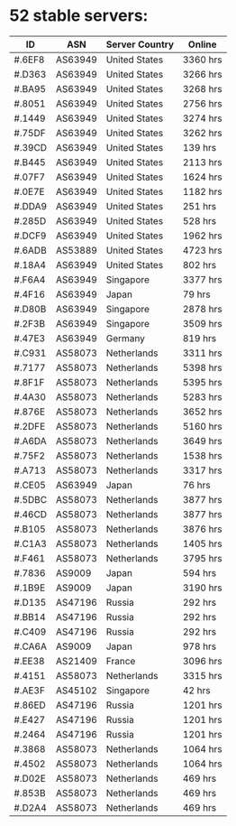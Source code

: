 # 52 stable servers:

| ID | ASN | Server Country | Online |
| ------ | ------ | ------ | ------ |
| #.6EF8 | AS63949 | United States | 3360 hrs |
| #.D363 | AS63949 | United States | 3266 hrs |
| #.BA95 | AS63949 | United States | 3268 hrs |
| #.8051 | AS63949 | United States | 2756 hrs |
| #.1449 | AS63949 | United States | 3274 hrs |
| #.75DF | AS63949 | United States | 3262 hrs |
| #.39CD | AS63949 | United States | 139 hrs |
| #.B445 | AS63949 | United States | 2113 hrs |
| #.07F7 | AS63949 | United States | 1624 hrs |
| #.0E7E | AS63949 | United States | 1182 hrs |
| #.DDA9 | AS63949 | United States | 251 hrs |
| #.285D | AS63949 | United States | 528 hrs |
| #.DCF9 | AS63949 | United States | 1962 hrs |
| #.6ADB | AS53889 | United States | 4723 hrs |
| #.18A4 | AS63949 | United States | 802 hrs |
| #.F6A4 | AS63949 | Singapore | 3377 hrs |
| #.4F16 | AS63949 | Japan | 79 hrs |
| #.D80B | AS63949 | Singapore | 2878 hrs |
| #.2F3B | AS63949 | Singapore | 3509 hrs |
| #.47E3 | AS63949 | Germany | 819 hrs |
| #.C931 | AS58073 | Netherlands | 3311 hrs |
| #.7177 | AS58073 | Netherlands | 5398 hrs |
| #.8F1F | AS58073 | Netherlands | 5395 hrs |
| #.4A30 | AS58073 | Netherlands | 5283 hrs |
| #.876E | AS58073 | Netherlands | 3652 hrs |
| #.2DFE | AS58073 | Netherlands | 5160 hrs |
| #.A6DA | AS58073 | Netherlands | 3649 hrs |
| #.75F2 | AS58073 | Netherlands | 1538 hrs |
| #.A713 | AS58073 | Netherlands | 3317 hrs |
| #.CE05 | AS63949 | Japan | 76 hrs |
| #.5DBC | AS58073 | Netherlands | 3877 hrs |
| #.46CD | AS58073 | Netherlands | 3877 hrs |
| #.B105 | AS58073 | Netherlands | 3876 hrs |
| #.C1A3 | AS58073 | Netherlands | 1405 hrs |
| #.F461 | AS58073 | Netherlands | 3795 hrs |
| #.7836 | AS9009 | Japan | 594 hrs |
| #.1B9E | AS9009 | Japan | 3190 hrs |
| #.D135 | AS47196 | Russia | 292 hrs |
| #.BB14 | AS47196 | Russia | 292 hrs |
| #.C409 | AS47196 | Russia | 292 hrs |
| #.CA6A | AS9009 | Japan | 978 hrs |
| #.EE38 | AS21409 | France | 3096 hrs |
| #.4151 | AS58073 | Netherlands | 3315 hrs |
| #.AE3F | AS45102 | Singapore | 42 hrs |
| #.86ED | AS47196 | Russia | 1201 hrs |
| #.E427 | AS47196 | Russia | 1201 hrs |
| #.2464 | AS47196 | Russia | 1201 hrs |
| #.3868 | AS58073 | Netherlands | 1064 hrs |
| #.4502 | AS58073 | Netherlands | 1064 hrs |
| #.D02E | AS58073 | Netherlands | 469 hrs |
| #.853B | AS58073 | Netherlands | 469 hrs |
| #.D2A4 | AS58073 | Netherlands | 469 hrs |

